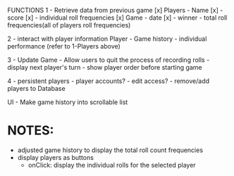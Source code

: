 FUNCTIONS
1 - Retrieve data from previous game [x]
    Players
    - Name [x]
    - score [x]
    - individual roll frequencies [x]
    Game
    - date [x]
    - winner
    - total roll frequencies(all of players roll frequencies)

2 - interact with player information
    Player
    - Game history
    - individual performance (refer to 1-Players above)

3 - Update Game
    - Allow users to quit the process of recording rolls
    - display next player's turn
    - show player order before starting game

4 - persistent players
    - player accounts?
    - edit access?
        - remove/add players to Database


UI
    - Make game history into scrollable list


# NOTES:
- adjusted game history to display the total roll count frequencies
- display players as buttons
    - onClick: display the individual rolls for the selected player

